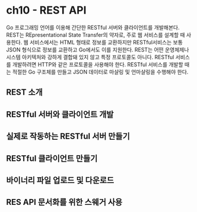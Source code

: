 # ch10 - REST API
Go 프로그래밍 언어를 이용해 간단한 RESTful 서버와 클라이언트를 개발해본다. REST는 REpresentational State Transfer의 약자로, 주로 웹 서비스를 설계할 때 사용한다. 웹 서비스에서는 HTML 형태로 정보를 교환하지만 RESTful서비스는 보통 JSON 형식으로 정보를 교환하고 Go에서도 이를 지원한다. REST는 어떤 운영체제나 시스템 아키텍처와 강하게 결합돼 있지 않고 특정 프로토콜도 아니다. RESTful 서비스를 개발하려면 HTTP와 같은 프로토콜을 사용해야 한다. RESTful 서비스를 개발할 때는 적절한 Go 구조체를 만들고 JSON 데이터로 마샬링 및 언마샬링을 수행해야 한다.

## REST 소개

## RESTful 서버와 클라이언트 개발

## 실제로 작동하는 RESTful 서버 만들기

## RESTful 클라이언트 만들기

## 바이너리 파일 업로드 및 다운로드

## RES API 문서화를 위한 스웨거 사용